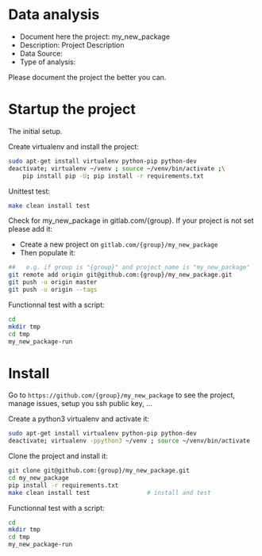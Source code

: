# Data analysis
- Document here the project: my_new_package
- Description: Project Description
- Data Source:
- Type of analysis:

Please document the project the better you can.

# Startup the project

The initial setup.

Create virtualenv and install the project:
```bash
sudo apt-get install virtualenv python-pip python-dev
deactivate; virtualenv ~/venv ; source ~/venv/bin/activate ;\
    pip install pip -U; pip install -r requirements.txt
```

Unittest test:
```bash
make clean install test
```

Check for my_new_package in gitlab.com/{group}.
If your project is not set please add it:

- Create a new project on `gitlab.com/{group}/my_new_package`
- Then populate it:

```bash
##   e.g. if group is "{group}" and project_name is "my_new_package"
git remote add origin git@github.com:{group}/my_new_package.git
git push -u origin master
git push -u origin --tags
```

Functionnal test with a script:

```bash
cd
mkdir tmp
cd tmp
my_new_package-run
```

# Install

Go to `https://github.com/{group}/my_new_package` to see the project, manage issues,
setup you ssh public key, ...

Create a python3 virtualenv and activate it:

```bash
sudo apt-get install virtualenv python-pip python-dev
deactivate; virtualenv -ppython3 ~/venv ; source ~/venv/bin/activate
```

Clone the project and install it:

```bash
git clone git@github.com:{group}/my_new_package.git
cd my_new_package
pip install -r requirements.txt
make clean install test                # install and test
```
Functionnal test with a script:

```bash
cd
mkdir tmp
cd tmp
my_new_package-run
```
